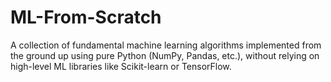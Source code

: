 # ML-From-Scratch
A collection of fundamental machine learning algorithms implemented from the ground up using pure Python (NumPy, Pandas, etc.), without relying on high-level ML libraries like Scikit-learn or TensorFlow. 
